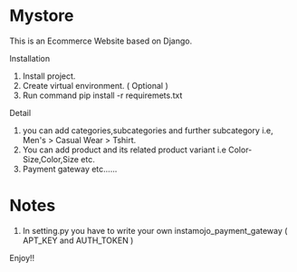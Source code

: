 # Mystore
This is an Ecommerce Website based on Django.

Installation
1. Install project.
2. Create virtual environment. ( Optional )
3. Run command pip install -r requiremets.txt

Detail
1. you can add categories,subcategories and further subcategory i.e, Men's > Casual Wear > Tshirt.
2. You can add product and its related product variant i.e Color-Size,Color,Size etc.
3. Payment gateway etc......

# Notes
1. In setting.py you have to write your own instamojo_payment_gateway ( APT_KEY and AUTH_TOKEN )

Enjoy!!
